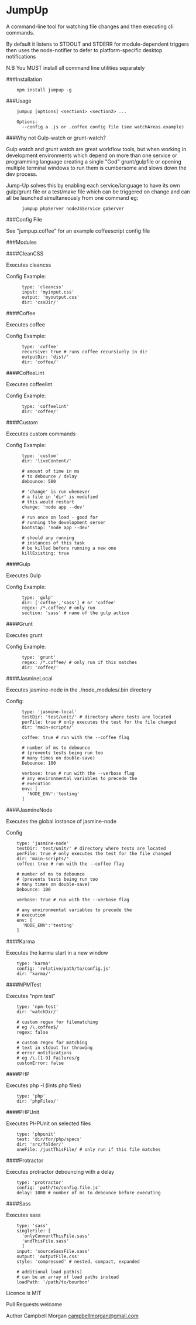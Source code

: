 JumpUp
=================

A command-line tool for watching file changes
and then executing cli commands.

By default it listens to STDOUT and STDERR for
module-dependent triggers then uses the node-notifier
to defer to platform-specific desktop notifications

N.B You MUST install all command line utilities separately


###Installation

        npm install jumpup -g

###Usage

        jumpup [options] <section1> <section2> ...

        Options:
          --config a .js or .coffee config file (see watchAreas.example)

###Why not Gulp-watch or grunt-watch?

Gulp watch and grunt watch are great workflow tools, but when
working in development environments which depend on more
than one service or programming language creating a single "God" grunt/gulpfile
or opening multiple terminal windows to run them is cumbersome and slows
down the dev process.

Jump-Up solves this by enabling each service/language to have its own gulp/grunt
file or a test/make file which can be triggered on change and can all be
launched simultaneously from one command eg:

          jumpup phpServer nodeJSService goServer


###Config File

See "jumpup.coffee" for an example coffeescript config file


###Modules

####CleanCSS

  Executes cleancss

  Config Example:

          type: 'cleancss'
          input: 'myinput.css'
          output: 'myoutput.css'
          dir: 'cssDir/'

####Coffee

  Executes coffee

  Config Example:

          type: 'coffee'
          recursive: true # runs coffee recursively in dir
          outputDir: 'dist/'
          dir: 'coffee/'


####CoffeeLint

  Executes coffeelint

  Config Example:

          type: 'coffeelint'
          dir: 'coffee/'

####Custom

  Executes custom commands

  Config Example:

          type: 'custom'
          dir: 'liveContent/'

          # amount of time in ms
          # to debounce / delay
          debounce: 500

          # 'change' is run whenever
          # a file in 'dir' is modified
          # this would restart
          change: 'node app --dev'

          # run once on load - good for
          # running the development server
          bootstap: 'node app --dev'

          # should any running
          # instances of this task
          # be killed before running a new one
          killExisting: true


####Gulp

  Executes Gulp

  Config Example:

          type: 'gulp'
          dir: ['coffee','sass'] # or 'coffee'
          regex: /*.coffee/ # only run
          section: 'sass' # name of the gulp action


####Grunt

  Executes grunt

  Config Example:

          type: 'grunt'
          regex: /*.coffee/ # only run if this matches
          dir: 'coffee/'

####JasmineLocal

  Executes jasmine-node in the ./node_modules/.bin directory

  Config:

          type: 'jasmine-local'
          testDir: 'test/unit/' # directory where tests are located
          perFile: true # only executes the test for the file changed
          dir: 'main-scripts/'

          coffee: true # run with the --coffee flag

          # number of ms to debounce
          # (prevents tests being run too
          # many times on double-save)
          Debounce: 100

          verbose: true # run with the --verbose flag
          # any environmental variables to precede the
          # execution
          env: [
            'NODE_ENV':'testing'
          ]


####JasmineNode

  Executes the global instance of jasmine-node

  Config

        type: 'jasmine-node'
        testDir: 'test/unit/' # directory where tests are located
        perFile: true # only executes the test for the file changed
        dir: 'main-scripts/'
        coffee: true # run with the --coffee flag

        # number of ms to debounce
        # (prevents tests being run too
        # many times on double-save)
        Debounce: 100

        verbose: true # run with the --verbose flag

        # any environmental variables to precede the
        # execution
        env: [
          'NODE_ENV':'testing'
        ]


####Karma

  Executes the karma start in a new window

        type: 'karma'
        config: 'relative/path/to/config.js'
        dir: 'karma/'

####NPMTest

  Executes "npm test"

        type: 'npm-test'
        dir: 'watchDir/'

        # custom regex for filematching
        # eg /\.coffee$/
        regex: false

        # custom regex for matching
        # text in stdout for throwing
        # error notifications
        # eg /\.[1-9] Failures/g
        customError: false

####PHP

  Executes php -l (lints php files)

        type: 'php'
        dir: 'phpFiles/'


####PHPUnit

  Executes PHPUnit on selected files

        type: 'phpunit'
        test: 'dir/for/php/specs'
        dir: 'src/folder/'
        oneFile: /justThisFile/ # only run if this file matches


####Protractor

  Executes protractor debouncing with a delay

        type: 'protractor'
        config: 'path/to/config.file.js'
        delay: 1000 # number of ms to debounce before executing


####Sass

  Executes sass

        type: 'sass'
        singleFile: [
          'onlyConvertThisFile.sass'
          'andThisFile.sass'
          ]
        input: 'sourceSassFile.sass'
        output: 'outputFile.css'
        style: 'compressed' # nested, compact, expanded

        # additional load path(s)
        # can be an array of load paths instead
        loadPath: '/path/to/bourbon'



Licence is MIT

Pull Requests welcome

Author Campbell Morgan <campbellmorgan@gmail.com>

